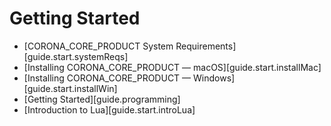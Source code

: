 # Getting Started

<div class="guides-toc">

* [CORONA_CORE_PRODUCT System Requirements][guide.start.systemReqs]
* [Installing CORONA_CORE_PRODUCT — macOS][guide.start.installMac]
* [Installing CORONA_CORE_PRODUCT — Windows][guide.start.installWin]
* [Getting Started][guide.programming]
* [Introduction to Lua][guide.start.introLua]

</div>

<div style="display: none;">

### [CORONA_CORE_PRODUCT System Requirements][guide.start.systemReqs]
### [Installing CORONA_CORE_PRODUCT — macOS][guide.start.installMac]
### [Installing CORONA_CORE_PRODUCT — Windows][guide.start.installWin]
### [Getting Started][guide.programming]
### [Introduction to Lua][guide.start.introLua]

</div>
